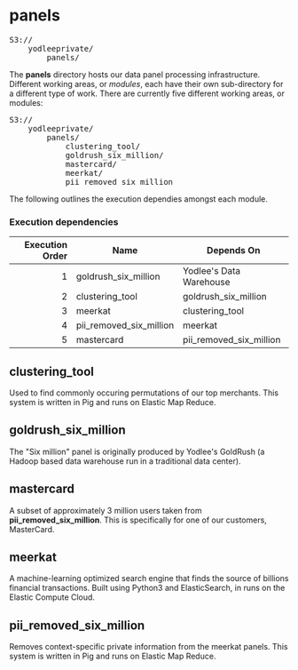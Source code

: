 panels
=============
<pre>
S3://
	yodleeprivate/
		panels/
</pre>

The **panels** directory hosts our data panel processing infrastructure.
Different working areas, or *modules*, each have their own sub-directory for a different type of work.
There are currently five different working areas, or modules:
<pre>
S3://
	yodleeprivate/
		panels/
			clustering_tool/
			goldrush_six_million/
			mastercard/
			meerkat/
			pii_removed_six_million
</pre>

The following outlines the execution dependies amongst each module.
### Execution dependencies
| Execution Order | Name                    | Depends On              |
| --------------: | ----------------------- | ----------------------- |
|               1 | goldrush_six_million    | Yodlee's Data Warehouse |
|               2 | clustering_tool         | goldrush_six_million    |
|               3 | meerkat                 | clustering_tool         |
|               4 | pii_removed_six_million | meerkat                 |
|               5 | mastercard              | pii_removed_six_million |

## clustering_tool

Used to find commonly occuring permutations of our top merchants.  This system is written in Pig and runs on Elastic Map Reduce.

## goldrush_six_million

The "Six million" panel is originally produced by Yodlee's GoldRush (a Hadoop based data warehouse run in a traditional data center).

## mastercard
A subset of approximately 3 million users taken from **pii_removed_six_million**.  This is specifically for one of our customers, MasterCard.

## meerkat

A machine-learning optimized search engine that finds the source of billions financial transactions.  Built using Python3 and ElasticSearch, in runs on the Elastic Compute Cloud.

## pii_removed_six_million

Removes context-specific private information from the meerkat panels.  This system is written in Pig and runs on Elastic Map Reduce.

